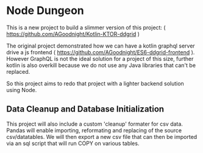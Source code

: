 # Node Dungeon
This is a new project to build a slimmer version of this project: ( https://github.com/AGoodnight/Kotlin-KTOR-ddgrid )

The original project demonstrated how we can have a kotlin graphql server drive a js frontend ( https://github.com/AGoodnight/ES6-ddgrid-frontend ). However GraphQL is not the ideal solution for a project of this size, further kotlin is also overkill because we do not use any Java libraries that can't be replaced.

So this project aims to redo that project with a lighter backend solution using Node.

## Data Cleanup and Database Initialization
This project will also include a custom 'cleanup' formater for csv data. Pandas will enable importing, reformating and replacing of the source csv/datatables. We will then export a new csv file that can then be imported via an sql script that will run COPY on various tables.
